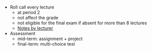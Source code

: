 - Roll call every lecture
  - at period 2
  - not affect the grade
  - not eligible for the final exam if absent for more than 8 lectures
  - [Notes by lecturer](https://docs.google.com/document/d/1pqeedEe1BftyXzBlMakWM0e8ZTMGs3cz36c0eskbMvM/edit?tab=t.0)
- Assessment
  - mid-term: assignment + project
  - final-term: multi-choice test
